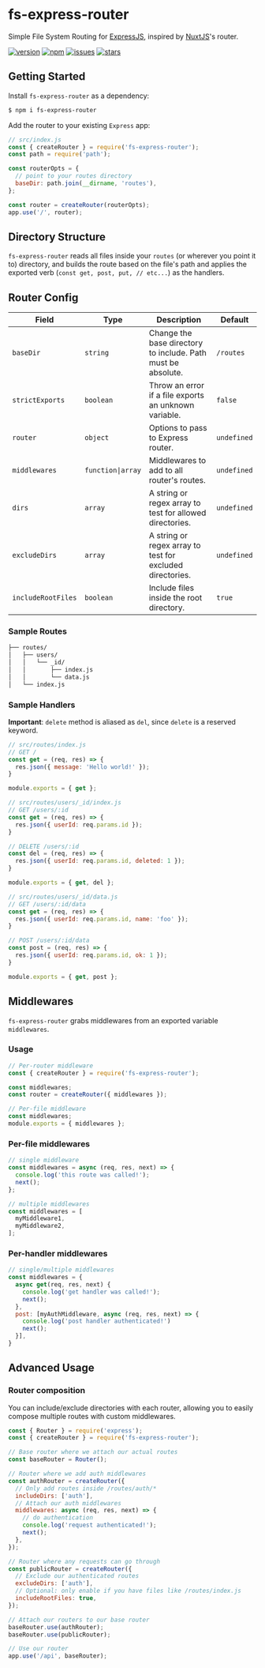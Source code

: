 # fs-express-router

Simple File System Routing for [ExpressJS](http://expressjs.com/), inspired by [NuxtJS](https://nuxtjs.org/docs/2.x/features/file-system-routing/)'s router.

[![version](https://img.shields.io/npm/v/fs-express-router)](https://www.npmjs.com/package/fs-express-router)
[![npm](https://img.shields.io/npm/dm/fs-express-router)](https://www.npmjs.com/package/fs-express-router)
[![issues](https://img.shields.io/github/issues/Choooks22/fs-express-router)](https://github.com/Choooks22/fs-express-router/issues)
[![stars](https://img.shields.io/github/stars/Choooks22/fs-express-router?style=social)](https://github.com/Choooks22/fs-express-router)

## Getting Started

Install `fs-express-router` as a dependency:

```bash
$ npm i fs-express-router
```

Add the router to your existing `Express` app:

```js
// src/index.js
const { createRouter } = require('fs-express-router');
const path = require('path');

const routerOpts = {
  // point to your routes directory
  baseDir: path.join(__dirname, 'routes'),
};

const router = createRouter(routerOpts);
app.use('/', router);
```

## Directory Structure

`fs-express-router` reads all files inside your `routes` (or wherever you point it to) directory,
and builds the route based on the file's path and applies the exported verb (`const get, post, put, // etc...`) as the handlers.

## Router Config

| Field              | Type              | Description                                                  | Default     |
| ------------------ | ----------------- | ------------------------------------------------------------ | ----------- |
| `baseDir`          | `string`          | Change the base directory to include. Path must be absolute. | `/routes`   |
| `strictExports`    | `boolean`         | Throw an error if a file exports an unknown variable.        | `false`     |
| `router`           | `object`          | Options to pass to Express router.                           | `undefined` |
| `middlewares`      | `function\|array` | Middlewares to add to all router's routes.                   | `undefined` |
| `dirs`             | `array`           | A string or regex array to test for allowed directories.     | `undefined` |
| `excludeDirs`      | `array`           | A string or regex array to test for excluded directories.    | `undefined` |
| `includeRootFiles` | `boolean`         | Include files inside the root directory.                     | `true`      |

### Sample Routes

```md
├── routes/
│   ├── users/
│   │   └── _id/
│   │       ├── index.js
│   │       └── data.js
│   └── index.js
```

### Sample Handlers

**Important**: `delete` method is aliased as `del`, since `delete` is a reserved keyword.

```js
// src/routes/index.js
// GET /
const get = (req, res) => {
  res.json({ message: 'Hello world!' });
}

module.exports = { get };
```

```js
// src/routes/users/_id/index.js
// GET /users/:id
const get = (req, res) => {
  res.json({ userId: req.params.id });
}

// DELETE /users/:id
const del = (req, res) => {
  res.json({ userId: req.params.id, deleted: 1 });
}

module.exports = { get, del };
```

```js
// src/routes/users/_id/data.js
// GET /users/:id/data
const get = (req, res) => {
  res.json({ userId: req.params.id, name: 'foo' });
}

// POST /users/:id/data
const post = (req, res) => {
  res.json({ userId: req.params.id, ok: 1 });
}

module.exports = { get, post };
```

## Middlewares

`fs-express-router` grabs middlewares from an exported variable `middlewares`.

### Usage

```js
// Per-router middleware
const { createRouter } = require('fs-express-router');

const middlewares;
const router = createRouter({ middlewares });

// Per-file middleware
const middlewares;
module.exports = { middlewares };
```

### Per-file middlewares

```js
// single middleware
const middlewares = async (req, res, next) => {
  console.log('this route was called!');
  next();
};

// multiple middlewares
const middlewares = [
  myMiddleware1,
  myMiddleware2,
];
```

### Per-handler middlewares

```js
// single/multiple middlewares
const middlewares = {
  async get(req, res, next) {
    console.log('get handler was called!');
    next();
  },
  post: [myAuthMiddleware, async (req, res, next) => {
    console.log('post handler authenticated!')
    next();
  }],
}
```

## Advanced Usage

### Router composition

You can include/exclude directories with each router, allowing you to easily compose multiple routes with custom middlewares.

```js
const { Router } = require('express');
const { createRouter } = require('fs-express-router');

// Base router where we attach our actual routes
const baseRouter = Router();

// Router where we add auth middlewares
const authRouter = createRouter({
  // Only add routes inside /routes/auth/*
  includeDirs: ['auth'],
  // Attach our auth middlewares
  middlewares: async (req, res, next) => {
    // do authentication
    console.log('request authenticated!');
    next();
  },
});

// Router where any requests can go through
const publicRouter = createRouter({
  // Exclude our authenticated routes
  excludeDirs: ['auth'],
  // Optional: only enable if you have files like /routes/index.js
  includeRootFiles: true,
});

// Attach our routers to our base router
baseRouter.use(authRouter);
baseRouter.use(publicRouter);

// Use our router
app.use('/api', baseRouter);
```
